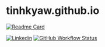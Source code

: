 # tinhkyaw.github.io

[![Readme Card](https://github-readme-stats.vercel.app/api/pin/?username=tinhkyaw&repo=tinhkyaw.github.io&theme=solarized-dark)](https://github.com/tinhkyaw/tinhkyaw.github.io)

[![Linkedin](https://img.shields.io/badge/tinhkyaw-0077B5?style=for-the-badge&logo=linkedin&link=https://www.linkedin.com/in/tinhkyaw/)](https://www.linkedin.com/in/tinhkyaw/) [![GitHub Workflow Status](https://img.shields.io/github/workflow/status/tinhkyaw/tinhkyaw.github.io/pages%20build%20and%20deployment?logo=github&style=for-the-badge)](https://github.com/tinhkyaw/tinhkyaw.github.io)
